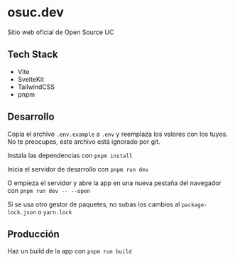 # osuc.dev

Sitio web oficial de Open Source UC

## Tech Stack

- Vite
- SvelteKit
- TailwindCSS
- pnpm

## Desarrollo

Copia el archivo `.env.example` a `.env` y reemplaza los valores con los tuyos. No te preocupes, este archivo está ignorado por git.

Instala las dependencias con `pnpm install`

Inicia el servidor de desarrollo con `pnpm run dev`

O empieza el servidor y abre la app en una nueva pestaña del navegador con `pnpm run dev -- --open`

Si se usa otro gestor de paquetes, no subas los cambios al `package-lock.json` o `yarn.lock`

## Producción

Haz un build de la app con `pnpm run build`
